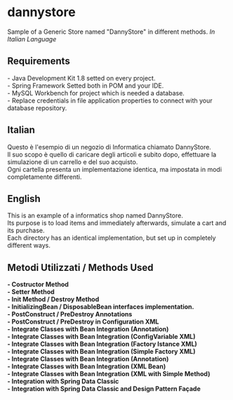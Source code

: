 # dannystore
Sample of a Generic Store named "DannyStore" in different methods. *In Italian Language*<br />
<h2>Requirements</h2>
- Java Development Kit 1.8 setted on every project.<br />
- Spring Framework Setted both in POM and your IDE.<br />
- MySQL Workbench for project which is needed a database.<br />
- Replace credentials in file application properties to connect with your database repository.<br />
<h2>Italian</h2>
Questo è l'esempio di un negozio di Informatica chiamato DannyStore.<br /> 
Il suo scopo è quello di caricare degli articoli e subito dopo, effettuare la simulazione di un carrello e del suo acquisto.<br />
Ogni cartella presenta un implementazione identica, ma impostata in modi completamente differenti.<br />
<h2>English</h2>
This is an example of a informatics shop named DannyStore.<br />
Its purpose is to load items and immediately afterwards, simulate a cart and its purchase.<br />
Each directory has an identical implementation, but set up in completely different ways.<br />
<h2>Metodi Utilizzati / Methods Used</h2>
<strong>- Costructor Method</strong><br />
<strong>- Setter Method</strong><br />
<strong>- Init Method / Destroy Method</strong><br />
<strong>- InitializingBean / DisposableBean interfaces implementation.</strong><br />
<strong>- PostConstruct / PreDestroy Annotations</strong><br />
<strong>- PostConstruct / PreDestroy in Configuration XML</strong><br />
<strong>- Integrate Classes with Bean Integration (Annotation)</strong><br />
<strong>- Integrate Classes with Bean Integration (ConfigVariable XML)</strong><br />
<strong>- Integrate Classes with Bean Integration (Factory Istance XML)</strong><br />
<strong>- Integrate Classes with Bean Integration (Simple Factory XML)</strong><br />
<strong>- Integrate Classes with Bean Integration (Annotation)</strong><br />
<strong>- Integrate Classes with Bean Integration (XML Bean)</strong><br />
<strong>- Integrate Classes with Bean Integration (XML with Simple Method)</strong><br />
<strong>- Integration with Spring Data Classic</strong><br />
<strong>- Integration with Spring Data Classic and Design Pattern Façade</strong><br />
